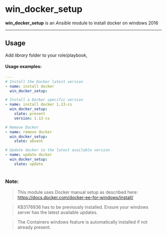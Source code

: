 # win_docker_setup

**win_docker_setup** is an *Ansible* module to install docker on windows 2016

----------

## Usage
Add *library* folder to your role/playbook,

#### Usage examples:
```yml
---
# Install the Docker latest version
- name: install docker
  win_docker_setup:

# Install a Docker specific version
- name: install docker 1.13-cs
  win_docker_setup:
    state: present
    version: 1.13-cs

# Remove Docker
- name: remove docker
  win_docker_setup:
    state: absent

# Update docker to the latest available version
- name: update docker
  win_docker_setup:
    state: update
  
``` 

### Note:
>This module uses Docker manual setup as described here: https://docs.docker.com/docker-ee-for-windows/install/

>KB3176936 has to be previously installed. Ensure your windows server has the latest available updates.

>The Containers windows feature is automatically installed if not already present.
